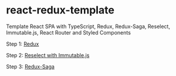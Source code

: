 # react-redux-template
Template React SPA with TypeScript, Redux, Redux-Saga, Reselect, Immutable.js, React Router and Styled Components

Step 1: [Redux](https://github.com/kirzharov/react-redux-template/tree/feature/setup-redux)

Step 2: [Reselect with Immutable.js](https://github.com/kirzharov/react-redux-template/tree/feature/reselect-with-immutable)

Step 3: [Redux-Saga](https://github.com/kirzharov/react-redux-template/tree/feature/redux-saga)

